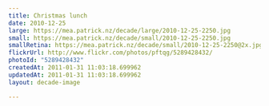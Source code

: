 ```yaml
---
title: Christmas lunch
date: 2010-12-25
large: https://mea.patrick.nz/decade/large/2010-12-25-2250.jpg
small: https://mea.patrick.nz/decade/small/2010-12-25-2250.jpg
smallRetina: https://mea.patrick.nz/decade/small/2010-12-25-2250@2x.jpg
flickrUrl: http://www.flickr.com/photos/pftqg/5289428432/
photoId: "5289428432"
createdAt: 2011-01-31 11:03:18.699962
updatedAt: 2011-01-31 11:03:18.699962
layout: decade-image

---
```



